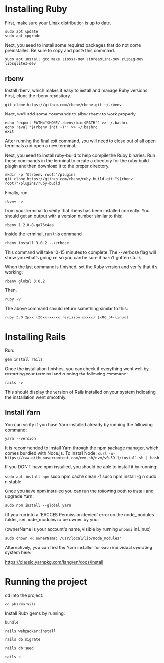 # Installing Ruby

First, make sure your Linux distribution is up to date. 
```
sudo apt update
sudo apt upgrade
```
Next, you need to install some required packages that do not come preinstalled. Be sure to copy and paste this command.

`sudo apt install gcc make libssl-dev libreadline-dev zlib1g-dev libsqlite3-dev`
## rbenv
Install rbenv, which makes it easy to install and manage Ruby versions.
First,  clone the rbenv repository.

`git clone https://github.com/rbenv/rbenv.git ~/.rbenv`

Next, we’ll add some commands to allow rbenv to work properly. 
```
echo 'export PATH="$HOME/.rbenv/bin:$PATH"' >> ~/.bashrc
echo 'eval "$(rbenv init -)"' >> ~/.bashrc
exit
```
After running the final exit command, you will need to close out of all open terminals and open a new terminal.

Next, you need to install ruby-build to help compile the Ruby binaries. Run these commands in the terminal to create a directory for the ruby-build plugin and then download it to the proper directory.
```
mkdir -p "$(rbenv root)"/plugins
git clone https://github.com/rbenv/ruby-build.git "$(rbenv root)"/plugins/ruby-build
```
Finally, run

`rbenv -v`

from your terminal to verify that rbenv has been installed correctly. You should get an output with a version number similar to this:

`rbenv 1.2.0-8-ga76c4aa`

Inside the terminal, run this command:

`rbenv install 3.0.2 --verbose`

This command will take 10-15 minutes to complete. The --verbose flag will show you what’s going on so you can be sure it hasn’t gotten stuck.

When the last command is finished, set the Ruby version and verify that it’s working:

`rbenv global 3.0.2`

Then,

`ruby -v`

The above command should return something similar to this:

`ruby 3.0.2pxx (20xx-xx-xx revision xxxxx) [x86_64-linux]`


# Installing Rails
Run:

`gem install rails`

Once the installation finishes, you can check if everything went well by restarting your terminal and running the following command:

`rails -v`

This should display the version of Rails installed on your system indicating the installation went smoothly.

## Install Yarn

You can verify if you have Yarn installed already by running the following command:

`yarn --version`

It is recommended to install Yarn through the npm package manager, which comes bundled with Node.js. To install Node:
`curl -o- https://raw.githubusercontent.com/nvm-sh/nvm/v0.39.1/install.sh | bash`

If you DON'T have npm installed, you should be able to install it by running:

`sudo apt install npm`
sudo npm cache clean -f
sudo npm install -g n
sudo n stable

Once you have npm installed you can run the following both to install and upgrade Yarn:

`sudo npm install --global yarn`

(If you run into a 'EACCES Permission denied' error on the node_modules folder, set node_modules to be owned by you:

(ownerName is your account's name, visible by running `whoami` in Linux)

`sudo chown -R ownerName: /usr/local/lib/node_modules'`

Alternatively, you can find the Yarn installer for each individual operating system here:

https://classic.yarnpkg.com/lang/en/docs/install


# Running the project

cd into the project:

`cd pharmarails`

Install Ruby gems by running:

`bundle`

`rails webpacker:install`

`rails db:migrate`

`rails db:seed`

`rails s`

